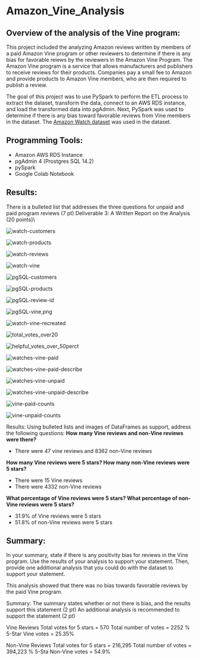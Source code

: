 # Amazon_Vine_Analysis

## Overview of the analysis of the Vine program:

This project included the analyzing Amazon reviews written by members of a paid Amazon Vine program or other reviewers to determine if there is any bias for favorable reiews by the reviewers in the Amazon Vine Program. The Amazon Vine program is a service that allows manufacturers and publishers to receive reviews for their products. Companies pay a small fee to Amazon and provide products to Amazon Vine members, who are then required to publish a review. 

The goal of this project was to use PySpark to perform the ETL process to extract the dataset, transform the data, connect to an AWS RDS instance, and load the transformed data into pgAdmin. Next, PySpark was used to determine if there is any bias toward favorable reviews from Vine members in the dataset. The [Amazon Watch dataset](https://s3.amazonaws.com/amazon-reviews-pds/tsv/amazon_reviews_us_Watches_v1_00.tsv.gz) was used in the dataset. 

Programming Tools:
- 
- Amazon AWS RDS Instance
- pgAdmin 4 (Prostgres SQL 14.2)
- pySpark
- Google Colab Notebook

## Results:

There is a bulleted list that addresses the three questions for unpaid and paid program reviews (7 pt)
Deliverable 3: A Written Report on the Analysis (20 points)\



![watch-customers](/images/watch-customers.png)

![watch-products](/images/watch-products.png)

![watch-reviews](/images/watch-reviews.png)

![watch-vine](/images/watch-vine.png)

![pgSQL-customers](/images/pgSQL-customers.png)

![pgSQL-products](/images/pgSQL-products.png)

![pgSQL-review-id](/images/pgSQL-review-id.png)

![pgSQL-vine,png](/images/pgSQL-vine,png.png)

![watch-vine-recreated](/images/watch-vine-recreated.png)

![total_votes_over20](/images/total_votes_over20.png)

![helpful_votes_over_50perct](/images/helpful_votes_over_50perct.png)

![watches-vine-paid](/images/watches-vine-paid.png)

![watches-vine-paid-describe](/images/watches-vine-paid-describe.png)

![watches-vine-unpaid](/images/watches-vine-unpaid.png)

![watches-vine-unpaid-describe](/images/watches-vine-unpaid-describe.png)

![vine-paid-counts](/images/vine-paid-counts.png)

![vine-unpaid-counts](/images/vine-unpaid-counts.png)


Results: Using bulleted lists and images of DataFrames as support, address the following questions:
**How many Vine reviews and non-Vine reviews were there?**
- There were 47 vine reviews and 8362 non-Vine reviews

**How many Vine reviews were 5 stars? How many non-Vine reviews were 5 stars?**
- There were 15 Vine reviews
- There were 4332 non-Vine reviews

**What percentage of Vine reviews were 5 stars? What percentage of non-Vine reviews were 5 stars?**
- 31.9% of Vine reviews were 5 stars
- 51.8% of non-Vine reviews were 5 stars

## Summary: 
In your summary, state if there is any positivity bias for reviews in the Vine program. Use the results of your analysis to support your statement. Then, provide one additional analysis that you could do with the dataset to support your statement.

This analysis showed that there was no bias towards favorable reviews by the paid Vine program. 


Summary:
The summary states whether or not there is bias, and the results support this statement (2 pt)
An additional analysis is recommended to support the statement (2 pt)

Vine Reviews
Total votes for 5 stars = 570
Total number of votes = 2252
% 5-Star Vine votes = 25.35%

Non-Vine Reviews
Total votes for 5 stars = 216,295
Total number of votes = 394,223
% 5-Sta Non-Vine votes = 54.9%

